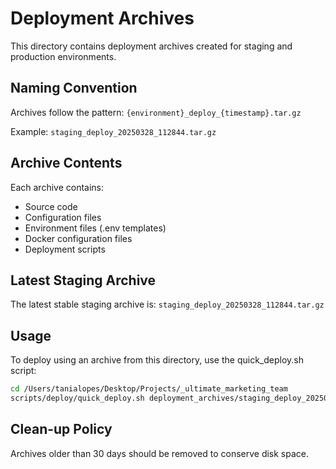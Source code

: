 # Deployment Archives

This directory contains deployment archives created for staging and production environments.

## Naming Convention

Archives follow the pattern: `{environment}_deploy_{timestamp}.tar.gz`

Example: `staging_deploy_20250328_112844.tar.gz`

## Archive Contents

Each archive contains:
- Source code
- Configuration files
- Environment files (.env templates)
- Docker configuration files
- Deployment scripts

## Latest Staging Archive

The latest stable staging archive is: `staging_deploy_20250328_112844.tar.gz`

## Usage

To deploy using an archive from this directory, use the quick_deploy.sh script:

```bash
cd /Users/tanialopes/Desktop/Projects/_ultimate_marketing_team
scripts/deploy/quick_deploy.sh deployment_archives/staging_deploy_20250328_112844.tar.gz
```

## Clean-up Policy

Archives older than 30 days should be removed to conserve disk space.